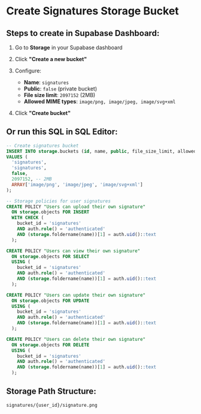 # Create Signatures Storage Bucket

## Steps to create in Supabase Dashboard:

1. Go to **Storage** in your Supabase dashboard
2. Click **"Create a new bucket"**
3. Configure:
   - **Name**: `signatures`
   - **Public**: `false` (private bucket)
   - **File size limit**: `2097152` (2MB)
   - **Allowed MIME types**: `image/png, image/jpeg, image/svg+xml`

4. Click **"Create bucket"**

## Or run this SQL in SQL Editor:

```sql
-- Create signatures bucket
INSERT INTO storage.buckets (id, name, public, file_size_limit, allowed_mime_types)
VALUES (
  'signatures',
  'signatures',
  false,
  2097152, -- 2MB
  ARRAY['image/png', 'image/jpeg', 'image/svg+xml']
);

-- Storage policies for user signatures
CREATE POLICY "Users can upload their own signature"
  ON storage.objects FOR INSERT
  WITH CHECK (
    bucket_id = 'signatures'
    AND auth.role() = 'authenticated'
    AND (storage.foldername(name))[1] = auth.uid()::text
  );

CREATE POLICY "Users can view their own signature"
  ON storage.objects FOR SELECT
  USING (
    bucket_id = 'signatures'
    AND auth.role() = 'authenticated'
    AND (storage.foldername(name))[1] = auth.uid()::text
  );

CREATE POLICY "Users can update their own signature"
  ON storage.objects FOR UPDATE
  USING (
    bucket_id = 'signatures'
    AND auth.role() = 'authenticated'
    AND (storage.foldername(name))[1] = auth.uid()::text
  );

CREATE POLICY "Users can delete their own signature"
  ON storage.objects FOR DELETE
  USING (
    bucket_id = 'signatures'
    AND auth.role() = 'authenticated'
    AND (storage.foldername(name))[1] = auth.uid()::text
  );
```

## Storage Path Structure:
`signatures/{user_id}/signature.png`
